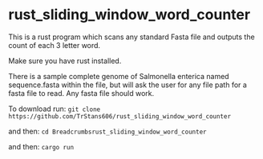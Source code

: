 # rust_sliding_window_word_counter
This is a rust program which scans any standard Fasta file and outputs the count of each 3 letter word.

Make sure you have rust installed.

There is a sample complete genome of Salmonella enterica named sequence.fasta within the file, but will ask the user for any file path for a fasta file to read. Any fasta file should work.

To download run:
```git clone https://github.com/TrStans606/rust_sliding_window_word_counter```

and then:
```cd Breadcrumbsrust_sliding_window_word_counter```

and then:
```cargo run```

